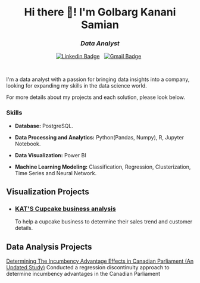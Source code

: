 <h1 align="center">Hi there 👋! I'm Golbarg Kanani Samian</h1>

<h3 align="center"><i>Data Analyst</i></h3>

<div align="center">

[![Linkedin Badge](https://img.shields.io/badge/LinkedIn-0077B5?style=flat&logo=linkedin&logoColor=white)](https://www.linkedin.com/in/golbargkananisamian/)&nbsp;&nbsp;
[![Gmail Badge](https://img.shields.io/badge/Gmail-D14836?style=flat&logo=gmail&logoColor=white&link=mailto:golbarg.kanani.samian@gmail.com)](mailto:golbarg.kanani.samian@gmail.com)&nbsp;&nbsp;

</div>

<br>

I'm a data analyst with a passion for bringing data insights into a company, looking for expanding my skills in the data science world.

For more details about my projects and each solution, please look below.

### Skills

* **Database:** PostgreSQL.

* **Data Processing and Analytics:** Python(Pandas, Numpy), R, Jupyter Notebook.

* **Data Visualization:** Power BI
  
* **Machine Learning Modeling:** Classification, Regression, Clusterization, Time Series and Neural Network.

## Visualization Projects

* ### [KAT'S Cupcake business analysis](https://github.com/GolbargK/cupcake-business-analysis-visualization)

	To help a cupcake business to determine their sales trend and customer details.

## Data Analysis Projects
[Determining The Incumbency Advantage Effects in Canadian Parliament (An Updated Study)](https://github.com/GolbargK/Determining-the-Incumbency-Advantage-Effects-in-Canadian-Parliament-An-Updated-Study-)
	Conducted a regression discontinuity approach to determine incumbency advantages in the Canadian Parliament

<!--Predictive Analysis of Exercise Habits
Investigating Demographic Impact on Working Hours
Unveiling Patterns in Weekly Alcohol Consumption and Household Size
Risk-Return Analysis on US Stock Market
Income Inequality Among Indigenous People in Canada
The Economic Dynamics of Exogamous Marriage in Small-scale Societies
Examining the Impact of Introducing Charter Schools on Public Schools’ Resources
Machine Learning Projects
Created Insightful Power BI dashboards for KAT'S Cupcake company-->



